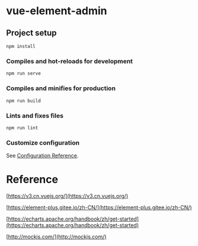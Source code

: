 # vue-element-admin

## Project setup
```
npm install
```

### Compiles and hot-reloads for development
```
npm run serve
```

### Compiles and minifies for production
```
npm run build
```

### Lints and fixes files
```
npm run lint
```

### Customize configuration
See [Configuration Reference](https://cli.vuejs.org/config/).

# Reference

[https://v3.cn.vuejs.org/](https://v3.cn.vuejs.org/)

[https://element-plus.gitee.io/zh-CN/](https://element-plus.gitee.io/zh-CN/)

[https://echarts.apache.org/handbook/zh/get-started](https://echarts.apache.org/handbook/zh/get-started)

[http://mockjs.com/](http://mockjs.com/)